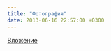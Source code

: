 ```yaml
---
title: "Фотография"
date: 2013-06-16 22:57:00 +0300
---
```



[Вложение](https://vk.com/photo41076938_305689259)
